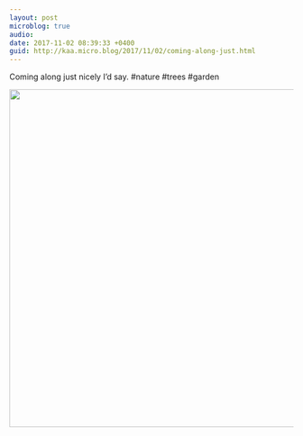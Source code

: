 ```yaml
---
layout: post
microblog: true
audio: 
date: 2017-11-02 08:39:33 +0400
guid: http://kaa.micro.blog/2017/11/02/coming-along-just.html
---
```

Coming along just nicely I’d say. #nature #trees #garden

<img src="https://micro.kaa.bz/uploads/2018/3b92763728.jpg" width="600" height="600" />
